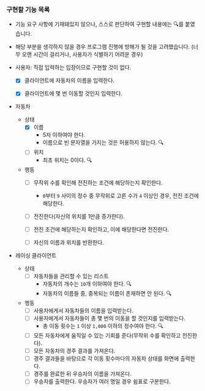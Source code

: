 ### 구현할 기능 목록

- 기능 요구 사항에 기재돼있지 않으나, 스스로 판단하여 구현할 내용에는 🔍를 붙였습니다.
- 해당 부분을 생각하지 않을 경우 프로그램 진행에 방해가 될 것을 고려했습니다. (너무 오랜 시간이 걸리거나, 사용자가 식별하기 어려운 경우)


- 사용자: 직접 입력하는 입장이므로 구현할 것이 없다.
  - [x] 클라이언트에 자동차의 이름을 입력한다.
  - [x] 클라이언트에 몇 번 이동할 것인지 입력한다.


- 자동차
  - 상태
    - [x] 이름
      - 5자 이하여야 한다.
      - 이름으로 빈 문자열을 가지는 것은 허용하지 않는다. 🔍
    - [ ] 위치
      - 최초 위치는 0이다. 🔍

  - 행동
    - [ ] 무작위 수를 확인해 전진하는 조건에 해당하는지 확인한다.
      - `0`부터 `9` 사이의 정수 중 무작위로 고른 수가 `4` 이상인 경우, 전진 조건에 해당한다.
    - [ ] 전진한다(자신의 위치를 1만큼 증가한다).
    - [ ] 전진 조건에 해당하는지 확인하고, 이에 해당한다면 전진한다.
    - [ ] 자신의 이름과 위치를 반환한다.


- 레이싱 클라이언트
  - 상태
    - [ ] 자동차들을 관리할 수 있는 리스트
      - 자동차의 개수는 `10`개 이하여야 한다. 🔍
      - 자동차의 이름들 중, 중복되는 이름이 존재하면 안 된다. 🔍
  - 행동
    - [ ] 사용자에게서 자동차들의 이름을 입력받는다.
    - [ ] 사용자에게서 자동차들이 총 몇 번의 이동을 할 것인지를 입력받는다.
      - 총 이동 횟수는 `1` 이상 `1,000` 이하의 정수여야 한다. 🔍
    - [ ] 모든 자동차에게 움직일 수 있는 기회를 준다(무작위 수를 확인하고 전진한다).
    - [ ] 모든 자동차의 경주 결과를 가져온다.
    - [ ] 경주 결과들을 바탕으로 각 이동 횟수마다의 자동차 상태를 화면에 출력한다.
    - [ ] 경주를 완료한 뒤 우승자의 이름을 가져온다.
    - [ ] 우승자를 출력한다. 우승자가 여러 명일 경우 쉼표로 구분한다.
